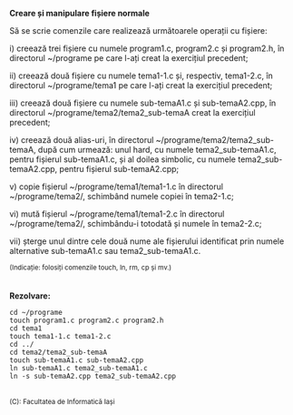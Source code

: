 **Creare și manipulare fișiere normale**

Să se scrie comenzile care realizează următoarele operații cu fișiere:

i) creează trei fișiere cu numele program1.c, program2.c și program2.h, în directorul ~/programe pe care l-ați creat la exercițiul precedent;

ii) creează două fișiere cu numele tema1-1.c și, respectiv, tema1-2.c, în directorul ~/programe/tema1 pe care l-ați creat la exercițiul precedent;

iii) creează două fișiere cu numele sub-temaA1.c și sub-temaA2.cpp, în directorul ~/programe/tema2/tema2_sub-temaA creat la exercițiul precedent;

iv) creează două alias-uri, în directorul ~/programe/tema2/tema2_sub-temaA, după cum urmează: unul hard, cu numele tema2_sub-temaA1.c, pentru fișierul sub-temaA1.c, și al doilea simbolic, cu numele tema2_sub-temaA2.cpp, pentru fișierul sub-temaA2.cpp;

v) copie fișierul ~/programe/tema1/tema1-1.c în directorul ~/programe/tema2/, schimbând numele copiei în tema2-1.c;

vi) mută fișierul ~/programe/tema1/tema1-2.c în directorul ~/programe/tema2/, schimbându-i totodată și numele în tema2-2.c;

vii) șterge unul dintre cele două nume ale fișierului identificat prin numele alternative sub-temaA1.c sau tema2_sub-temaA1.c.

<sub>(Indicație: folosiți comenzile touch, ln, rm, cp și mv.)</sub>
<br> <br> <br>
**Rezolvare:**

```terminal
cd ~/programe
touch program1.c program2.c program2.h
cd tema1
touch tema1-1.c tema1-2.c
cd ../
cd tema2/tema2_sub-temaA
touch sub-temaA1.c sub-temaA2.cpp
ln sub-temaA1.c tema2_sub-temaA1.c
ln -s sub-temaA2.cpp tema2_sub-temaA2.cpp
```

<br>
<sub>(C): Facultatea de Informatică Iași</sub>
